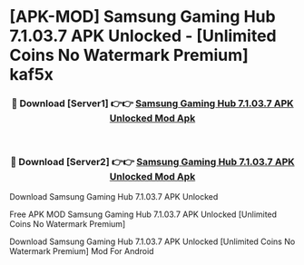 # [APK-MOD] Samsung Gaming Hub 7.1.03.7 APK Unlocked - [Unlimited Coins No Watermark Premium] kaf5x



<div align="center">
<h3>🔴 Download [Server1] 👉👉 <a href="https://momento.my/?title=Samsung_Gaming_Hub_7.1.03.7_APK_Unlocked">Samsung Gaming Hub 7.1.03.7 APK Unlocked Mod Apk</a></h3><br>

<h3>🔴 Download [Server2] 👉👉 <a href="https://momento.my/?title=Samsung_Gaming_Hub_7.1.03.7_APK_Unlocked">Samsung Gaming Hub 7.1.03.7 APK Unlocked Mod Apk</a></h3>
</div>



Download Samsung Gaming Hub 7.1.03.7 APK Unlocked 

Free APK MOD Samsung Gaming Hub 7.1.03.7 APK Unlocked [Unlimited Coins No Watermark Premium]

Download Samsung Gaming Hub 7.1.03.7 APK Unlocked [Unlimited Coins No Watermark Premium] Mod For Android
